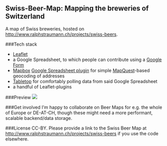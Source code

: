 Swiss-Beer-Map: Mapping the breweries of Switzerland
----------------------------------------------------

A map of Swiss breweries, hosted on http://www.ralphstraumann.ch/projects/swiss-beers. 

###Tech stack
* [Leaflet](https://github.com/Leaflet/Leaflet) 
* a Google Spreadsheet, to which people can contribute using a [Google Form](https://docs.google.com/forms/d/1L3_8pJ3zrXg7faPyVTSzP_MhXPMgcYYiNF82852msV8/viewform)
* [Mapbox](https://www.mapbox.com) [Google Spreadsheet plugin](https://www.mapbox.com/tilemill/docs/guides/google-docs/#geocoding) for simple [MapQuest](http://developer.mapquest.com/web/products/dev-services/geocoding-ws)-based geocoding of addresses
* [Tabletop](https://github.com/jsoma/tabletop) for comfortably polling data from said Google Spreadsheet
* a handful of Leaflet-plugins

###Preview
[<img src="http://www.ralphstraumann.ch/projects/swiss-beers/img/share_picture.jpg"/>](http://www.ralphstraumann.ch/projects/swiss-beers)

###Get involved
I'm happy to collaborate on Beer Maps for e.g. the whole of Europe or DE-AT-CH, though these might need a more performant, scalable backend/data storage.

###License
CC-BY. Please provide a link to the Swiss Beer Map at http://www.ralphstraumann.ch/projects/swiss-beers if you use the code elsewhere.
